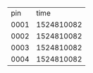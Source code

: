 <table>
    <tr>
        <td>pin</td>
        <td>time</td>
    </tr>
    <tr>
        <td>0001</td>
        <td>1524810082</td>
    </tr>
    <tr>
        <td>0002</td>
        <td>1524810082</td>
    </tr>
    <tr>
        <td>0003</td>
        <td>1524810082</td>
    </tr>
    <tr>
        <td>0004</td>
        <td>1524810082</td>
    </tr>
</table>

